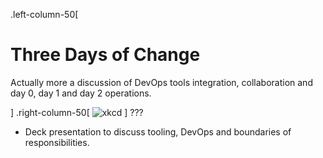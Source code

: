 .left-column-50[

# Three Days of Change

Actually more a discussion of DevOps tools integration, collaboration and day 0, day 1 and day 2 operations.

]
.right-column-50[
	![xkcd](https://imgs.xkcd.com/comics/differentiation_and_integration.png)
]
???

- Deck presentation to discuss tooling, DevOps and boundaries of responsibilities.
